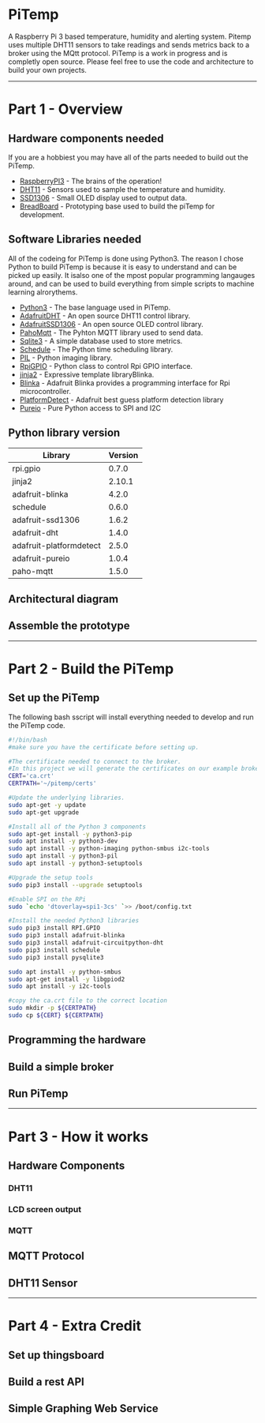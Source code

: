 # PiTemp 
A Raspberry Pi 3 based temperature, humidity and alerting system. Pitemp uses multiple DHT11 sensors to take readings and sends metrics back to a broker using the MQtt protocol. PiTemp is a work in progress and is completly open source. Please feel free to use the code and architecture to build your own projects.

---

# Part 1 - Overview
## Hardware components needed
If you are a hobbiest you may have all of the parts needed to build out the PiTemp. 
* [RaspberryPI3] - The brains of the operation!
* [DHT11] - Sensors used to sample the temperature and humidity.
* [SSD1306] - Small OLED display used to output data.
* [BreadBoard] - Prototyping base used to build the piTemp for development.

[RaspberryPI3]: <https://www.raspberrypi.org/products/raspberry-pi-3-model-b/>
[DHT11]: <https://components101.com/dht11-temperature-sensor>
[SSD1306]: <https://components101.com/oled-display-ssd1306>
[BreadBoard]: <https://en.wikipedia.org/wiki/Breadboard>

## Software Libraries needed
All of the codeing for PiTemp is done using Python3. The reason I chose Python to build PiTemp is because it is easy to understand and can be picked up easily. It isalso one of the mpost popular programming langauges around, and can be used to build everything from simple scripts to machine learning alrorythems.

* [Python3] - The base language used in PiTemp.
* [AdafruitDHT] - An open source DHT11 control library.
* [AdafruitSSD1306] - An open source OLED control library.
* [PahoMqtt] - The Pyhton MQTT library used to send data.
* [Sqlite3] - A simple database used to store metrics.
* [Schedule] - The Python time scheduling library.
* [PIL] - Python imaging library.
* [RpiGPIO] - Python class to control Rpi GPIO interface.
* [jinja2] - Expressive template libraryBlinka.
* [Blinka] - Adafruit Blinka provides a programming interface for Rpi microcontroller.
* [PlatformDetect] - Adafruit best guess platform detection library
* [Pureio] - Pure Python access to SPI and I2C

[Python3]: <https://www.python.org/>
[AdafruitDHT]: <https://github.com/adafruit/Adafruit_Python_DHT>
[AdafruitSSD1306]: <https://github.com/adafruit/Adafruit_SSD1306>
[PahoMqtt]: <https://www.eclipse.org/paho/>
[Sqlite3]: <https://docs.python.org/3/library/sqlite3.html>
[Schedule]: <https://pypi.org/project/schedule/>
[PIL]: <https://www.pythonware.com/products/pil/>
[RpiGPIO]: <https://pypi.org/project/RPi.GPIO/>
[jinja2]: <https://pypi.org/project/Jinja2/>
[Blinka]: <https://pypi.org/project/Adafruit-Blinka/>
[PlatformDetect]: <https://pypi.org/project/Adafruit-PlatformDetect/>
[Pureio]: <https://github.com/adafruit/Adafruit_Python_PureIO/tree/1.0.4>

## Python library version
|  Library | Version  |
| ------------ | ------------ |
|  rpi.gpio |  0.7.0 |
|  jinja2 | 2.10.1  |
|  adafruit-blinka |  4.2.0 |
|  schedule | 0.6.0  |
| adafruit-ssd1306  | 1.6.2  |
| adafruit-dht | 1.4.0 |
| adafruit-platformdetect | 2.5.0 |
| adafruit-pureio | 1.0.4 |
| paho-mqtt | 1.5.0 |

## Architectural diagram

## Assemble the prototype
---

# Part 2 - Build the PiTemp
## Set up the PiTemp
The following bash sscript will install everything needed to develop and run the PiTemp code.

```bash
#!/bin/bash
#make sure you have the certificate before setting up.

#The certificate needed to connect to the broker.
#In this project we will generate the certificates on our example broker.
CERT='ca.crt'
CERTPATH='~/pitemp/certs'

#Update the underlying libraries.
sudo apt-get -y update
sudo apt-get upgrade

#Install all of the Python 3 components
sudo apt-get install -y python3-pip
sudo apt install -y python3-dev
sudo apt install -y python-imaging python-smbus i2c-tools
sudo apt install -y python3-pil
sudo apt install -y python3-setuptools

#Upgrade the setup tools
sudo pip3 install --upgrade setuptools

#Enable SPI on the RPi
sudo `echo 'dtoverlay=spi1-3cs' `>> /boot/config.txt

#Install the needed Python3 libraries
sudo pip3 install RPI.GPIO
sudo pip3 install adafruit-blinka
sudo pip3 install adafruit-circuitpython-dht
sudo pip3 install schedule
sudo pip3 install pysqlite3

sudo apt install -y python-smbus
sudo apt-get install -y libgpiod2
sudo apt install -y i2c-tools

#copy the ca.crt file to the correct location
sudo mkdir -p ${CERTPATH}
sudo cp ${CERT} ${CERTPATH}
```

## Programming the hardware

## Build a simple broker

## Run PiTemp
---

# Part 3 - How it works 
## Hardware Components
### DHT11
### LCD screen output
### MQTT

## MQTT Protocol

## DHT11 Sensor
---

# Part 4 - Extra Credit
## Set up thingsboard

## Build a rest API

## Simple Graphing Web Service
